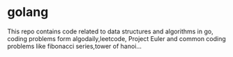# golang

This repo contains code related to data structures and algorithms in go, coding problems form algodaily,leetcode, Project Euler and common coding problems like fibonacci series,tower of hanoi...
